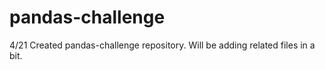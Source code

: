 # pandas-challenge

4/21
Created pandas-challenge repository. Will be adding related files in a bit.
